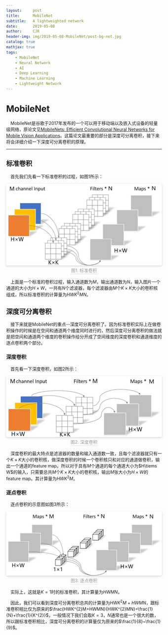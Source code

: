 ```yaml
---
layout:     post
title:      MobileNet
subtitle:   A lightweighted network
date:       2019-05-08
author:     CJR
header-img: img/2019-05-08-MobileNet/post-bg-net.jpg
catalog: true
mathjax: true
tags:
    - MobileNet
    - Neural Network
    - AI
    - Deep Learning
    - Machine Learning
    - Lightweight Network
---
```


# MobileNet

&emsp;MobileNet是谷歌于2017年发布的一个可以用于移动端以及嵌入式设备的轻量级网络，原论文见[MobileNets: Efficient Convolutional Neural Networks for Mobile Vision Applications](https://arxiv.org/abs/1704.04861)。这篇论文最重要的部分是深度可分离卷积，接下来将会详细介绍一下深度可分离卷积的原理。

---

## 标准卷积

&emsp;首先我们先看一下标准卷积的过程，如图1所示：

<center>
    <img style="border-radius: 0.3125em;
    box-shadow: 0 2px 4px 0 rgba(34,36,38,.12),0 2px 10px 0 rgba(34,36,38,.08);" 
    src="https://raw.githubusercontent.com/ShowLo/ShowLo.github.io/master/img/2019-05-08-MobileNet/conv-std.jpg">
    <br>
    <div style="color:orange; border-bottom: 1px solid #d9d9d9;
    display: inline-block;
    color: #999;
    padding: 2px;">图1. 标准卷积</div>
</center>

&emsp;上面是一个标准的卷积过程，输入通道数为$M$，输出通道数为$N$，输入图片一个通道的大小为$H\times W$，一共有$N$个滤波器，每个滤波器由$M$个$K\times K$大小的卷积核组成，所以标准卷积的计算量为$HWK^{2}MN$。

## 深度可分离卷积

&emsp;接下来就是MobileNet的重点--深度可分离卷积了。因为标准卷积实际上在做卷积操作的时候是在空间和通道两个维度同时进行的，然后深度可分离卷积的做法就是把空间和通道两个维度的卷积操作给分开成了空间维度的深度卷积和通道维度的逐点卷积两个部分。

### 深度卷积

&emsp;首先看一下深度卷积，如图2所示：

<center>
    <img style="border-radius: 0.3125em;
    box-shadow: 0 2px 4px 0 rgba(34,36,38,.12),0 2px 10px 0 rgba(34,36,38,.08);" 
    src="https://raw.githubusercontent.com/ShowLo/ShowLo.github.io/master/img/2019-05-08-MobileNet/depthwise-conv.jpg">
    <br>
    <div style="color:orange; border-bottom: 1px solid #d9d9d9;
    display: inline-block;
    color: #999;
    padding: 2px;">图2. 深度卷积</div>
</center>

&emsp;深度卷积的最大特点是滤波器的数量和输入通道数一致，且每个滤波器就只有一个$K\times K$大小的卷积核，做深度卷积的时候一个卷积核只和对应的通道做卷积，输出一个通道的feature map。所以对于具有$M$个通道的每个通道大小为$H\tiems W$的输入，只需要总共$M$个$K\times K$大小的卷积核，输出$M$张大小为$H\times W$的feature map。其计算量为$HWK^{2}M$。

### 逐点卷积

&emsp;逐点卷积的示意图如图3所示：

<center>
    <img style="border-radius: 0.3125em;
    box-shadow: 0 2px 4px 0 rgba(34,36,38,.12),0 2px 10px 0 rgba(34,36,38,.08);" 
    src="https://raw.githubusercontent.com/ShowLo/ShowLo.github.io/master/img/2019-05-08-MobileNet/pointwise-conv.jpg">
    <br>
    <div style="color:orange; border-bottom: 1px solid #d9d9d9;
    display: inline-block;
    color: #999;
    padding: 2px;">图3. 逐点卷积</div>
</center>

&emsp;实际上，这就是$K=1$时的标准卷积，其计算量为$HWMN$。


&emsp;因此，我们可以看到深度可分离卷积总共的计算量为$HWK^{2}M+HWMN$，跟标准卷积相比仅为原来的$\frac{HWK^{2}M+HWMN}{HWK^{2}MN}=\frac{1}{N}+\frac{1}{K^{2}}$，一般情况下我们会取$K=3$，$N$通常也是一个很大的数，所以跟标准卷积相比，深度可分离卷积的计算量仅为原来的$\frac{1}{8}~\frac{1}{9}$。